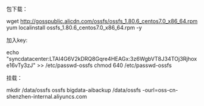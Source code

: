 包下载：

wget http://gosspublic.alicdn.com/ossfs/ossfs_1.80.6_centos7.0_x86_64.rpm
yum localinstall  ossfs_1.80.6_centos7.0_x86_64.rpm -y

加入key:

echo  "syncdatacenter:LTAI4G6V2kDRQ8Gqre4HEAGx:3z6WgbVT8J34TOj3Rjhoxe16vTy3zJ" >> /etc/passwd-ossfs
chmod 640 /etc/passwd-ossfs

挂载：

mkdir /data/ossfs
ossfs  bigdata-aibackup /data/ossfs -ourl=oss-cn-shenzhen-internal.aliyuncs.com

